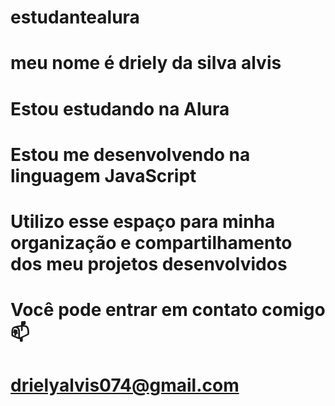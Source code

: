 # estudantealura
# meu nome é driely da silva alvis
# Estou estudando na Alura
# Estou me desenvolvendo na linguagem JavaScript
# Utilizo esse espaço para minha organização e compartilhamento dos meu projetos desenvolvidos
# Você pode entrar em contato comigo 📫
# drielyalvis074@gmail.com
